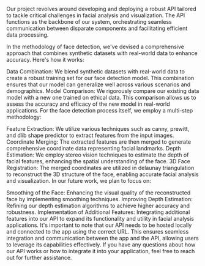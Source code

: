 Our project revolves around developing and deploying a robust API tailored to tackle critical challenges in facial analysis and visualization. The API functions as the backbone of our system, orchestrating seamless communication between disparate components and facilitating efficient data processing.

In the methodology of face detection, we've devised a comprehensive approach that combines synthetic datasets with real-world data to enhance accuracy. Here's how it works:

Data Combination: We blend synthetic datasets with real-world data to create a robust training set for our face detection model. This combination ensures that our model can generalize well across various scenarios and demographics.
Model Comparison: We rigorously compare our existing data model with a new one trained on ethical data. This comparison allows us to assess the accuracy and efficacy of the new model in real-world applications.
For the face detection process itself, we employ a multi-step methodology:

Feature Extraction: We utilize various techniques such as canny, prewitt, and dlib shape predictor to extract features from the input images.
Coordinate Merging: The extracted features are then merged to generate comprehensive coordinate data representing facial landmarks.
Depth Estimation: We employ stereo vision techniques to estimate the depth of facial features, enhancing the spatial understanding of the face.
3D Face Registration: The merged coordinates are utilized in delaunay triangulation to reconstruct the 3D structure of the face, enabling accurate facial analysis and visualization.
In our future work, we plan to focus on:

Smoothing of the Face: Enhancing the visual quality of the reconstructed face by implementing smoothing techniques.
Improving Depth Estimation: Refining our depth estimation algorithms to achieve higher accuracy and robustness.
Implementation of Additional Features: Integrating additional features into our API to expand its functionality and utility in facial analysis applications.
It's important to note that our API needs to be hosted locally and connected to the app using the correct URL. This ensures seamless integration and communication between the app and the API, allowing users to leverage its capabilities effectively. If you have any questions about how our API works or how to integrate it into your application, feel free to reach out for further assistance.

